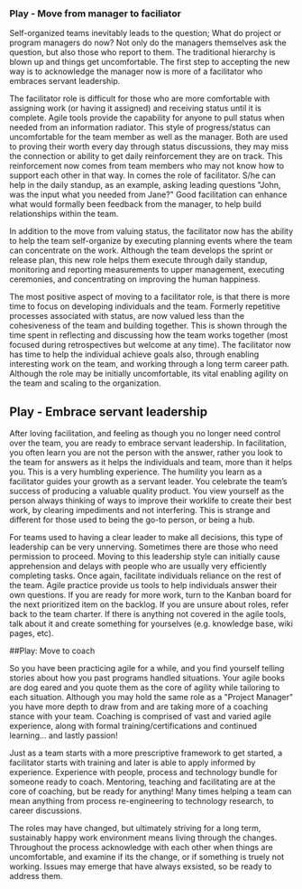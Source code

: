 ### Play - Move from manager to faciliator

Self-organized teams inevitably leads to the question; What do project or program managers do now?  Not only do the managers themselves ask the question, but also those who report to them.  The traditional hierarchy is blown up and things get uncomfortable.  The first step to accepting the new way is to acknowledge the manager now is more of a facilitator who embraces servant leadership.

The facilitator role is difficult for those who are more comfortable with assigning work (or having it assigned) and receiving status until it is complete.  Agile tools provide the capability for anyone to  pull status when needed from an information radiator.  This style of progress/status can uncomfortable for the team member as well as the manager.  Both are used to proving their worth every day through status discussions, they may miss the connection or ability to get daily reinforcement they are on track.  This reinforcement now comes from team members who may not know how to support each other in that way.  In comes the role of facilitator.  S/he can help in the daily standup, as an example, asking leading questions "John, was the input what you needed from Jane?" Good facilitation can enhance what would formally been feedback from the manager, to help build relationships within the team.  

In addition to the move from valuing status, the facilitator now has the ability to help the team self-organize by executing planning events where the team can concentrate on the work.  Although the team develops the sprint or release plan, this new role helps them execute through daily standup, monitoring and reporting measurements to upper management, executing ceremonies, and concentrating on improving the human happiness.

The most positive aspect of moving to a facilitator role, is that there is more time to focus on developing individuals and the team.  Formerly repetitive processes associated with status, are now valued less than the cohesiveness of the team and building together.  This is shown through the time spent in reflecting and discussing how the team works together (most focused during retrospectives but welcome at any time).  The facilitator now has time to help the individual achieve goals also, through enabling interesting work on the team, and working through a long term career path.  Although the role may be initially uncomfortable, its vital enabling agility on the team and scaling to the organization.

## Play - Embrace servant leadership

After loving facilitation, and feeling as though you no longer need control over the team, you are ready to embrace servant leadership.  In facilitation, you often learn you are not the person with the answer, rather you look to the team for answers as it helps the individuals and team, more than it helps you.  This is a very humbling experience.  The humility you learn as a facilitator guides your growth as a servant leader.  You celebrate the team’s success of producing a valuable quality product.  You view yourself as the person always thinking of ways to improve their worklife to create their best work, by clearing impediments and not interfering.  This is strange and different for those used to being the go-to person, or being a hub.  

For teams used to having a clear leader to make all decisions, this type of leadership can be very unnerving.  Sometimes there are those who need permission to proceed.  Moving to this leadership style can initially cause apprehension and delays with people who are usually very efficiently completing tasks.  Once again, facilitate individuals reliance on the rest of the team. Agile practice provide us tools to help individuals answer their own questions.  If you are ready for more work, turn to the Kanban board for the next prioritized item on the backlog.  If you are unsure about roles, refer back to the team charter.  If there is anything not covered in the agile tools, talk about it and create something for yourselves (e.g. knowledge base, wiki pages, etc).

##Play: Move to coach

So you have been practicing agile for a while, and you find yourself telling stories about how you past programs handled situations.  Your agile books are dog eared and you quote them as the core of agility while tailoring to each situation.  Although you may hold the same role as a "Project Manager" you have more depth to draw from and are taking more of a coaching stance with your team.  Coaching is comprised of vast and varied agile experience, along with formal training/certifications and continued learning... and lastly passion!

Just as a team starts with a more prescriptive framework to get started, a facilitator starts with training and later is able to apply informed by experience.  Experience with people, process and technology bundle for someone ready to coach.  Mentoring, teaching and facilitating are at the core of coaching, but be ready for anything!  Many times helping a team can mean anything from process re-engineering to technology research, to career discussions.  

The roles may have changed, but ultimately striving for a long term, sustainably happy work environment means living through the changes.  Throughout the process acknowledge with each other when things are uncomfortable, and examine if its the change, or if something is truely not working.  Issues may emerge that have always exsisted, so be ready to address them.
